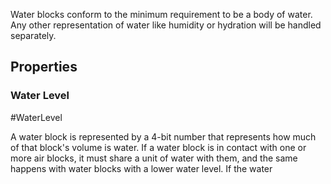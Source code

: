 Water blocks conform to the minimum requirement to be a body of water. Any other representation of water like humidity or hydration will be handled separately.

## Properties

### Water Level
#WaterLevel

A water block is represented by a 4-bit number that represents how much of that block's volume is water. If a water block is in contact with one or more air blocks, it must share a unit of water with them, and the same happens with water blocks with a lower water level. If the water 